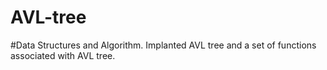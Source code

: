 # AVL-tree
#Data Structures and Algorithm. Implanted AVL tree and a set of functions associated with AVL tree.
